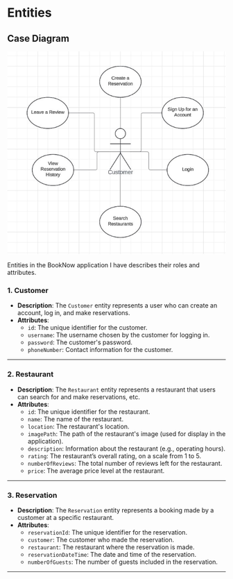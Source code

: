 # Entities

## Case Diagram
![BookNow](pictures/CaseDiagram.jpg)

Entities in the BookNow application I have describes their roles and attributes.

### 1. **Customer**
- **Description**: The `Customer` entity represents a user who can create an account, log in, and make reservations.
- **Attributes**:
    - `id`: The unique identifier for the customer.
    - `username`: The username chosen by the customer for logging in.
    - `password`: The customer's password.
    - `phoneNumber`: Contact information for the customer.

---

### 2. **Restaurant**
- **Description**: The `Restaurant` entity represents a restaurant that users can search for and make reservations, etc.
- **Attributes**:
    - `id`: The unique identifier for the restaurant.
    - `name`: The name of the restaurant.
    - `location`: The restaurant's location.
    - `imagePath`: The path of the restaurant's image (used for display in the application).
    - `description`: Information about the restaurant (e.g., operating hours).
    - `rating`: The restaurant’s overall rating, on a scale from 1 to 5.
    - `numberOfReviews`: The total number of reviews left for the restaurant.
    - `price`: The average price level at the restaurant.

---

### 3. **Reservation**
- **Description**: The `Reservation` entity represents a booking made by a customer at a specific restaurant.
- **Attributes**:
    - `reservationId`: The unique identifier for the reservation.
    - `customer`: The customer who made the reservation.
    - `restaurant`: The restaurant where the reservation is made.
    - `reservationDateTime`: The date and time of the reservation.
    - `numberOfGuests`: The number of guests included in the reservation.

---

